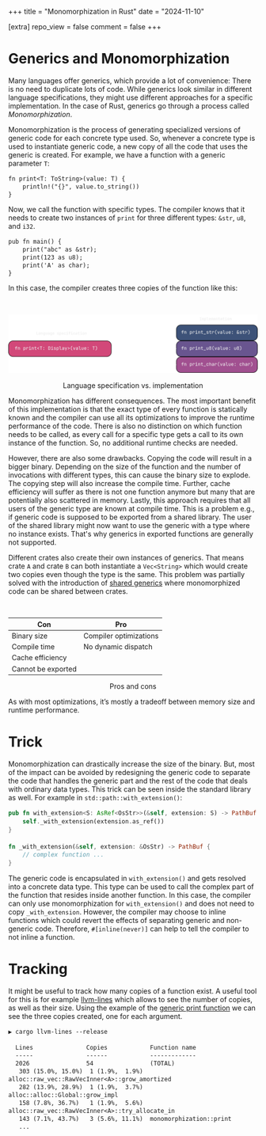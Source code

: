+++
title = "Monomorphization in Rust"
date = "2024-11-10"

[extra]
repo_view = false
comment = false
+++

# Generics and Monomorphization

Many languages offer generics, which provide a lot of convenience: There is no need to duplicate lots of code. While generics look similar in different language specifications, they might use different approaches for a specific implementation. In the case of Rust, generics go through a process called _Monomorphization_.

Monomorphization is the process of generating specialized versions of generic code for each concrete type used. So, whenever a concrete type is used to instantiate generic code, a new copy of all the code that uses the generic is created. For example, we have a function with a generic parameter `T`:

```rust,
fn print<T: ToString>(value: T) {
    println!("{}", value.to_string())
}
```

Now, we call the function with specific types. The compiler knows that it needs to create two instances of `print` for three different types: `&str`, `u8`, and `i32`.

```rust,
pub fn main() {
    print("abc" as &str);
    print(123 as u8);
    print('A' as char);
}
```

In this case, the compiler creates three copies of the function like this:

$~$

![Monomorphization](../../graphics/a.png)

<center>
Language specification vs. implementation
</center>

Monomorphization has different consequences. The most important benefit of this implementation is that the exact type of every function is statically known and the compiler can use all its optimizations to improve the runtime performance of the code. There is also no distinction on which function needs to be called, as every call for a specific type gets a call to its own instance of the function. So, no additional runtime checks are needed.

However, there are also some drawbacks. Copying the code will result in a bigger binary. Depending on the size of the function and the number of invocations with different types, this can cause the binary size to explode. The copying step will also increase the compile time. Further, cache efficiency will suffer as there is not one function anymore but many that are potentially also scattered in memory. Lastly, this approach requires that all users of the generic type are known at compile time. This is a problem e.g., if generic code is supposed to be exported from a shared library. The user of the shared library might now want to use the generic with a type where no instance exists. That's why generics in exported functions are generally not supported.

Different crates also create their own instances of generics. That means crate `A` and crate `B` can both instantiate a `Vec<String>` which would create two copies even though the type is the same. This problem was partially solved with the introduction of [shared generics](https://github.com/rust-lang/rust/issues/47317#issuecomment-478894318) where monomorphized code can be shared between crates.

$~$

<!-- <div style="margin-left: 25%; margin-right: auto;"> -->
<div align="center">

| Con                | Pro                    |
| ------------------ | ---------------------- |
| Binary size        | Compiler optimizations |
| Compile time       | No dynamic dispatch    |
| Cache efficiency   |
| Cannot be exported |

<!-- <center> -->

Pros and cons

<!-- </center> -->
</div>

As with most optimizations, it’s mostly a tradeoff between memory size and runtime performance.

# Trick

Monomorphization can drastically increase the size of the binary. But, most of the impact can be avoided by redesigning the generic code to separate the code that handles the generic part and the rest of the code that deals with ordinary data types. This trick can be seen inside the standard library as well. For example in `std::path::with_extension()`:

```rust
pub fn with_extension<S: AsRef<OsStr>>(&self, extension: S) -> PathBuf {
    self._with_extension(extension.as_ref())
}

fn _with_extension(&self, extension: &OsStr) -> PathBuf {
    // complex function ...
}
```

The generic code is encapsulated in `with_extension()` and gets resolved into a concrete data type. This type can be used to call the complex part of the function that resides inside another function. In this case, the compiler can only use monomorphization for `with_extension()` and does not need to copy `_with_extension`. However, the compiler may choose to inline functions which could revert the effects of separating generic and non-generic code. Therefore, `#[inline(never)]` can help to tell the compiler to not inline a function.

# Tracking

It might be useful to track how many copies of a function exist. A useful tool for this is for example [llvm-lines](https://github.com/dtolnay/cargo-llvm-lines) which allows to see the number of copies, as well as their size. Using the example of the [generic print function](#Generics-and-Monomorphization) we can see the three copies created, one for each argument.

```
▶ cargo llvm-lines --release

  Lines               Copies            Function name
  -----               ------            -------------
  2026                54                (TOTAL)
   303 (15.0%, 15.0%)  1 (1.9%,  1.9%)  alloc::raw_vec::RawVecInner<A>::grow_amortized
   282 (13.9%, 28.9%)  1 (1.9%,  3.7%)  alloc::alloc::Global::grow_impl
   158 (7.8%, 36.7%)   1 (1.9%,  5.6%)  alloc::raw_vec::RawVecInner<A>::try_allocate_in
   143 (7.1%, 43.7%)   3 (5.6%, 11.1%)  monomorphization::print
   ...
```
